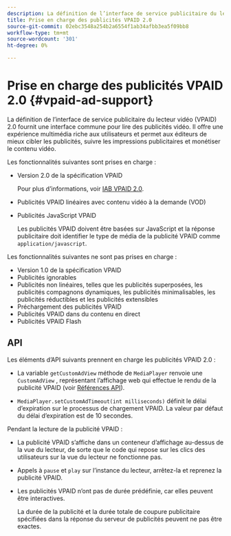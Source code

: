 ```yaml
---
description: La définition de l’interface de service publicitaire du lecteur vidéo (VPAID) 2.0 fournit une interface commune pour lire des publicités vidéo. Il offre une expérience multimédia riche aux utilisateurs et permet aux éditeurs de mieux cibler les publicités, suivre les impressions publicitaires et monétiser le contenu vidéo.
title: Prise en charge des publicités VPAID 2.0
source-git-commit: 02ebc3548a254b2a6554f1ab34afbb3ea5f09bb8
workflow-type: tm+mt
source-wordcount: '301'
ht-degree: 0%

---
```


# Prise en charge des publicités VPAID 2.0 {#vpaid-ad-support}

La définition de l’interface de service publicitaire du lecteur vidéo (VPAID) 2.0 fournit une interface commune pour lire des publicités vidéo. Il offre une expérience multimédia riche aux utilisateurs et permet aux éditeurs de mieux cibler les publicités, suivre les impressions publicitaires et monétiser le contenu vidéo.

Les fonctionnalités suivantes sont prises en charge :

* Version 2.0 de la spécification VPAID

  Pour plus d’informations, voir [IAB VPAID 2.0](https://www.iab.com/wp-content/uploads/2015/06/VPAID_2_0_Final_04-10-2012.pdf).
* Publicités VPAID linéaires avec contenu vidéo à la demande (VOD)
* Publicités JavaScript VPAID

  Les publicités VPAID doivent être basées sur JavaScript et la réponse publicitaire doit identifier le type de média de la publicité VPAID comme `application/javascript`.

Les fonctionnalités suivantes ne sont pas prises en charge :

* Version 1.0 de la spécification VPAID
* Publicités ignorables
* Publicités non linéaires, telles que les publicités superposées, les publicités compagnons dynamiques, les publicités minimalisables, les publicités réductibles et les publicités extensibles
* Préchargement des publicités VPAID
* Publicités VPAID dans du contenu en direct
* Publicités VPAID Flash

## API

Les éléments d’API suivants prennent en charge les publicités VPAID 2.0 :

* La variable `getCustomAdView` méthode de `MediaPlayer` renvoie une `CustomAdView` , représentant l’affichage web qui effectue le rendu de la publicité VPAID (voir [Références API](https://help.adobe.com/en_US/primetime/api/psdk/javadoc/index.html)).

* `MediaPlayer.setCustomAdTimeout(int milliseconds)` définit le délai d’expiration sur le processus de chargement VPAID. La valeur par défaut du délai d’expiration est de 10 secondes.

Pendant la lecture de la publicité VPAID :

* La publicité VPAID s’affiche dans un conteneur d’affichage au-dessus de la vue du lecteur, de sorte que le code qui repose sur les clics des utilisateurs sur la vue du lecteur ne fonctionne pas.
* Appels à `pause` et `play` sur l’instance du lecteur, arrêtez-la et reprenez la publicité VPAID.

* Les publicités VPAID n’ont pas de durée prédéfinie, car elles peuvent être interactives.

  La durée de la publicité et la durée totale de coupure publicitaire spécifiées dans la réponse du serveur de publicités peuvent ne pas être exactes.

